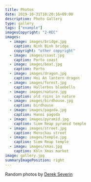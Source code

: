 ```yaml
---
title: Photos
date: 2019-10-31T10:20:16+09:00
description: Photo Gallery
type: gallery
tags: ["example"]
imagesCopyright: "2-REC"
images:
  - image: images/bridge.jpg
    caption: Ninh Binh bridge
    copyright: "other copyright"
  - image: images/coast.jpg
    caption: Porto coast
  - image: images/boat.jpg
    caption: Porto
  - image: images/dragon.jpg
    caption: Hoi An lantern dragon
  - image: images/forest.jpg
    caption: Hallerbos bluebells
  - image: images/nature.jpg
    caption: old ruins in nature
  - image: images/birdhouse.jpg
    caption: birdhouse
  - image: images/pagoda.jpg
    caption: Hanoi pagoda
  - image: images/pyramid.jpg
    caption: Siem Reap pyramid temple
  - image: images/street.jpg
    caption: Monschau street
  - image: images/temple.jpg
    caption: Siem Reap temple
  - image: images/xmas.jpg
    caption: Köln Xmas market
image: gallery.jpg
summaryImagePosition: right
---
```


Random photos by <a href="https://derekseverin.netlify.app/" target="_blank">Derek Severin</a>